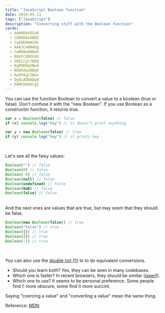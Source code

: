 ```yaml
---
title: "JavaScript Boolean function"
date: 2019-05-13
tags: ["JavaScript"]
description: "Converting stuff with the Boolean function"
cards:
  - AwMHDAYOCwE
  - CQ0EDAoGBQE
  - CwEBDAANCAk
  - AAAJCw0NAQg
  - CwMKBwQNDwE
  - BQUFCQ0OCAU
  - DQELCgYJBQQ
  - AgMODQgGBw4
  - BQ8KAgsBBgU
  - Aw8PAgcIBwo
  - Dg8LAQQADg8
  - DAMCDQ4ACgI
---
```


You can use the function Boolean to convert a value to a boolean (true or false).
Don't confuse it with the "new Boolean". If you use Boolean as a constructor function, it returns true.

```js
var x = Boolean(false) // false
if (x) console.log("hey") // it doesn't print anything

var y = new Boolean(false) // true
if (y) console.log("hey") // it prints hey
```

<br/>

Let's see all the falsy values:

```js
Boolean("") // false
Boolean(0) // false
Boolean(-0) // false
Boolean(null) // false
Boolean(undefined) // false
Boolean(NaN) // false
Boolean(false) // false
```

<br/>
And the next ones are values that are true, but may seem that they should be false.

```js
Boolean(new Boolean(false)) // true
Boolean("false") // true
Boolean({}) // true
Boolean([]) // true
Boolean(-1) // true
```

<br/>

You can also use the [double not (!!)](javascript-double-negation-double-bang) to to do equivalent conversions.

- Should you learn both? Yes, they can be seen in many codebases.
- Which one is faster? In recent browsers, they should be similar ([jsperf](https://jsperf.com/double-exclamation-mark-vs-boolean)).
- Which one to use? It seems to be personal preference. Some people find !! more obscure, some find it more succint.

Saying "coercing a value" and "converting a value" mean the same thing.

Reference: [MDN](https://developer.mozilla.org/en-US/docs/Web/JavaScript/Reference/Global_Objects/Boolean)

